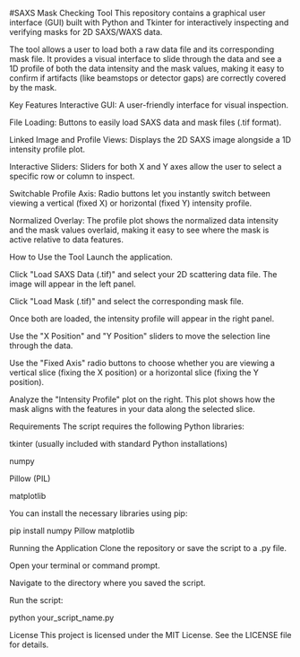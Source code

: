 #SAXS Mask Checking Tool
This repository contains a graphical user interface (GUI) built with Python and Tkinter for interactively inspecting and verifying masks for 2D SAXS/WAXS data.

The tool allows a user to load both a raw data file and its corresponding mask file. It provides a visual interface to slide through the data and see a 1D profile of both the data intensity and the mask values, making it easy to confirm if artifacts (like beamstops or detector gaps) are correctly covered by the mask.

Key Features
Interactive GUI: A user-friendly interface for visual inspection.

File Loading: Buttons to easily load SAXS data and mask files (.tif format).

Linked Image and Profile Views: Displays the 2D SAXS image alongside a 1D intensity profile plot.

Interactive Sliders: Sliders for both X and Y axes allow the user to select a specific row or column to inspect.

Switchable Profile Axis: Radio buttons let you instantly switch between viewing a vertical (fixed X) or horizontal (fixed Y) intensity profile.

Normalized Overlay: The profile plot shows the normalized data intensity and the mask values overlaid, making it easy to see where the mask is active relative to data features.

How to Use the Tool
Launch the application.

Click "Load SAXS Data (.tif)" and select your 2D scattering data file. The image will appear in the left panel.

Click "Load Mask (.tif)" and select the corresponding mask file.

Once both are loaded, the intensity profile will appear in the right panel.

Use the "X Position" and "Y Position" sliders to move the selection line through the data.

Use the "Fixed Axis" radio buttons to choose whether you are viewing a vertical slice (fixing the X position) or a horizontal slice (fixing the Y position).

Analyze the "Intensity Profile" plot on the right. This plot shows how the mask aligns with the features in your data along the selected slice.

Requirements
The script requires the following Python libraries:

tkinter (usually included with standard Python installations)

numpy

Pillow (PIL)

matplotlib

You can install the necessary libraries using pip:

pip install numpy Pillow matplotlib

Running the Application
Clone the repository or save the script to a .py file.

Open your terminal or command prompt.

Navigate to the directory where you saved the script.

Run the script:

python your_script_name.py

License
This project is licensed under the MIT License. See the LICENSE file for details.
